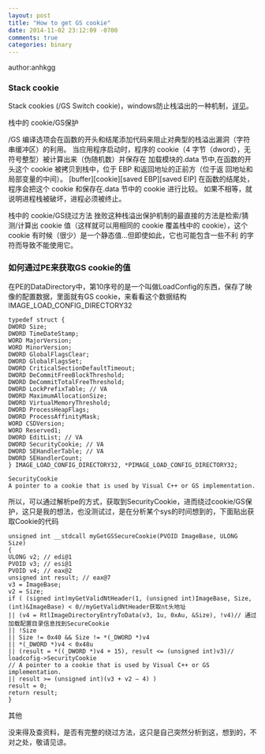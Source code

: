 ```yaml
---
layout: post
title: "How to get GS cookie"
date: 2014-11-02 23:12:09 -0700
comments: true
categories: binary
---
```


author:anhkgg

### Stack cookie

Stack cookies (/GS Switch cookie)，windows防止栈溢出的一种机制，[详见](http://www.pediy.com/kssd/pediy12/102719/724039/39112.pdf)。

栈中的 cookie/GS保护

/GS 编译选项会在函数的开头和结尾添加代码来阻止对典型的栈溢出漏洞（字符串缓冲区）的利用。
当应用程序启动时，程序的 cookie（4 字节（dword），无符号整型）被计算出来（伪随机数）并保存在
加载模块的.data 节中,在函数的开头这个 cookie 被拷贝到栈中，位于 EBP 和返回地址的正前方（位于返
回地址和局部变量的中间）。
[buffer][cookie][saved EBP][saved EIP]
在函数的结尾处，程序会把这个 cookie 和保存在.data 节中的 cookie 进行比较。
如果不相等，就说明进程栈被破坏，进程必须被终止。
<!--more-->

栈中的 cookie/GS绕过方法
挫败这种栈溢出保护机制的最直接的方法是检索/猜测/计算出 cookie 值（这样就可以用相同的 cookie
覆盖栈中的 cookie），这个 cookie 有时候（很少）是一个静态值…但即使如此，它也可能包含一些不利
的字符而导致不能使用它。

### 如何通过PE来获取GS cookie的值

在PE的DataDirectory中，第10序号的是一个叫做LoadConfig的东西，保存了映像的配置数据，里面就有GS cookie，来看看这个数据结构
IMAGE_LOAD_CONFIG_DIRECTORY32

    typedef struct {
    DWORD Size;
    DWORD TimeDateStamp;
    WORD MajorVersion;
    WORD MinorVersion;
    DWORD GlobalFlagsClear;
    DWORD GlobalFlagsSet;
    DWORD CriticalSectionDefaultTimeout;
    DWORD DeCommitFreeBlockThreshold;
    DWORD DeCommitTotalFreeThreshold;
    DWORD LockPrefixTable; // VA
    DWORD MaximumAllocationSize;
    DWORD VirtualMemoryThreshold;
    DWORD ProcessHeapFlags;
    DWORD ProcessAffinityMask;
    WORD CSDVersion;
    WORD Reserved1;
    DWORD EditList; // VA
    DWORD SecurityCookie; // VA
    DWORD SEHandlerTable; // VA
    DWORD SEHandlerCount;
    } IMAGE_LOAD_CONFIG_DIRECTORY32, *PIMAGE_LOAD_CONFIG_DIRECTORY32;
    
    SecurityCookie
    A pointer to a cookie that is used by Visual C++ or GS implementation.

所以，可以通过解析pe的方式，获取到SecurityCookie，进而绕过cookie/GS保护，这只是我的想法，也没测试过，是在分析某个sys的时间想到的，下面贴出获取Cookie的代码


    unsigned int __stdcall myGetGSSecureCookie(PVOID ImageBase, ULONG Size)
    {
    ULONG v2; // edi@1
    PVOID v3; // esi@1
    PVOID v4; // eax@2
    unsigned int result; // eax@7
    v3 = ImageBase;
    v2 = Size;
    if ( (signed int)myGetValidNtHeader(1, (unsigned int)ImageBase, Size, (int)&ImageBase) < 0//myGetValidNtHeader获取nt头地址
    || (v4 = RtlImageDirectoryEntryToData(v3, 1u, 0xAu, &Size), !v4)// 通过加载配置目录信息找到SecureCookie
    || !Size
    || Size != 0x40 && Size != *(_DWORD *)v4
    || *(_DWORD *)v4 < 0x48u
    || (result = *((_DWORD *)v4 + 15), result <= (unsigned int)v3)// loadcofig->SecurityCookie
    // A pointer to a cookie that is used by Visual C++ or GS implementation.
    || result >= (unsigned int)(v3 + v2 – 4) )
    result = 0;
    return result;
    }
其他

没来得及查资料，是否有完整的绕过方法，这只是自己突然分析到这，想到的，不对之处，敬请见谅。